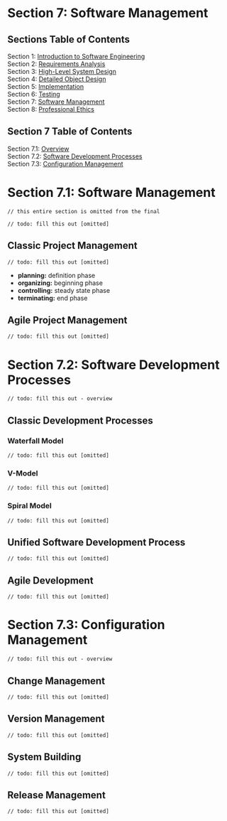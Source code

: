 # Section 7: Software Management

## Sections Table of Contents

Section 1: [Introduction to Software Engineering](Section%201.md)<br>
Section 2: [Requirements Analysis](Section%202.md)<br>
Section 3: [High-Level System Design](Section%203.md)<br>
Section 4: [Detailed Object Design](Section%204.md)<br>
Section 5: [Implementation](Section%205.md)<br>
Section 6: [Testing](Section%206.md)<br>
Section 7: [Software Management](Section%207.md)<br>
Section 8: [Professional Ethics](Section%208.md)<br>

## Section 7 Table of Contents

Section 7.1: [Overview](#section-71-software-management)<br>
Section 7.2: [Software Development Processes](#section-72-software-development-processes)<br>
Section 7.3: [Configuration Management](#section-73-configuration-management)<br>

# Section 7.1: Software Management

`// this entire section is omitted from the final`

`// todo: fill this out [omitted]`

## Classic Project Management
`// todo: fill this out [omitted]`

- **planning:** definition phase
- **organizing:** beginning phase
- **controlling:** steady state phase
- **terminating:** end phase

## Agile Project Management
`// todo: fill this out [omitted]`

# Section 7.2: Software Development Processes
`// todo: fill this out - overview`

## Classic Development Processes

### Waterfall Model
`// todo: fill this out [omitted]`

### V-Model
`// todo: fill this out [omitted]`

### Spiral Model
`// todo: fill this out [omitted]`

## Unified Software Development Process
`// todo: fill this out [omitted]`

## Agile Development
`// todo: fill this out [omitted]`

# Section 7.3: Configuration Management
`// todo: fill this out - overview`

## Change Management
`// todo: fill this out [omitted]`

## Version Management
`// todo: fill this out [omitted]`

## System Building
`// todo: fill this out [omitted]`

## Release Management
`// todo: fill this out [omitted]`
